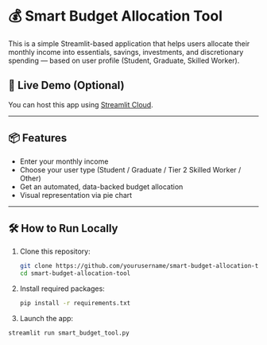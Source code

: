 # 💰 Smart Budget Allocation Tool

This is a simple Streamlit-based application that helps users allocate their monthly income into essentials, savings, investments, and discretionary spending — based on user profile (Student, Graduate, Skilled Worker).

## 🚀 Live Demo (Optional)
You can host this app using [Streamlit Cloud](https://streamlit.io/cloud).

---

## 📦 Features

- Enter your monthly income
- Choose your user type (Student / Graduate / Tier 2 Skilled Worker / Other)
- Get an automated, data-backed budget allocation
- Visual representation via pie chart

---

## 🛠 How to Run Locally

1. Clone this repository:
   ```bash
   git clone https://github.com/yourusername/smart-budget-allocation-tool.git
   cd smart-budget-allocation-tool

2. Install required packages:
   ```bash
   pip install -r requirements.txt

4. Launch the app:
```bash
streamlit run smart_budget_tool.py

